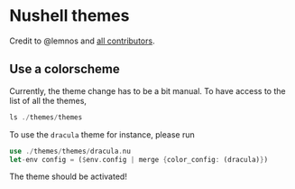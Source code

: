 # Nushell themes

Credit to @lemnos and [all contributors](https://github.com/lemnos/theme.sh/blob/master/CREDITS.md).

## Use a colorscheme
Currently, the theme change has to be a bit manual.
To have access to the list of all the themes,
```rust
ls ./themes/themes
```

To use the `dracula` theme for instance, please run
```rust
use ./themes/themes/dracula.nu
let-env config = ($env.config | merge {color_config: (dracula)})
```

The theme should be activated!
